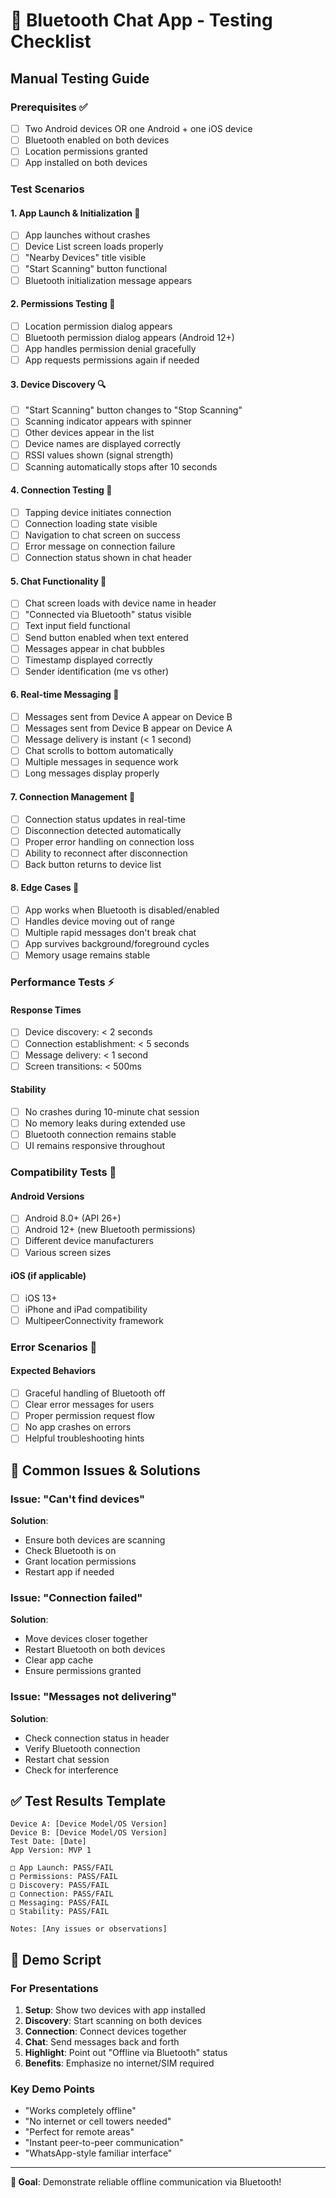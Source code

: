 # 🧪 Bluetooth Chat App - Testing Checklist

## Manual Testing Guide

### Prerequisites ✅
- [ ] Two Android devices OR one Android + one iOS device
- [ ] Bluetooth enabled on both devices
- [ ] Location permissions granted
- [ ] App installed on both devices

### Test Scenarios

#### 1. App Launch & Initialization 🚀
- [ ] App launches without crashes
- [ ] Device List screen loads properly
- [ ] "Nearby Devices" title visible
- [ ] "Start Scanning" button functional
- [ ] Bluetooth initialization message appears

#### 2. Permissions Testing 🔐
- [ ] Location permission dialog appears
- [ ] Bluetooth permission dialog appears (Android 12+)
- [ ] App handles permission denial gracefully
- [ ] App requests permissions again if needed

#### 3. Device Discovery 🔍
- [ ] "Start Scanning" button changes to "Stop Scanning"
- [ ] Scanning indicator appears with spinner
- [ ] Other devices appear in the list
- [ ] Device names are displayed correctly
- [ ] RSSI values shown (signal strength)
- [ ] Scanning automatically stops after 10 seconds

#### 4. Connection Testing 🔗
- [ ] Tapping device initiates connection
- [ ] Connection loading state visible
- [ ] Navigation to chat screen on success
- [ ] Error message on connection failure
- [ ] Connection status shown in chat header

#### 5. Chat Functionality 💬
- [ ] Chat screen loads with device name in header
- [ ] "Connected via Bluetooth" status visible
- [ ] Text input field functional
- [ ] Send button enabled when text entered
- [ ] Messages appear in chat bubbles
- [ ] Timestamp displayed correctly
- [ ] Sender identification (me vs other)

#### 6. Real-time Messaging 📱
- [ ] Messages sent from Device A appear on Device B
- [ ] Messages sent from Device B appear on Device A
- [ ] Message delivery is instant (< 1 second)
- [ ] Chat scrolls to bottom automatically
- [ ] Multiple messages in sequence work
- [ ] Long messages display properly

#### 7. Connection Management 🔄
- [ ] Connection status updates in real-time
- [ ] Disconnection detected automatically
- [ ] Proper error handling on connection loss
- [ ] Ability to reconnect after disconnection
- [ ] Back button returns to device list

#### 8. Edge Cases 🚨
- [ ] App works when Bluetooth is disabled/enabled
- [ ] Handles device moving out of range
- [ ] Multiple rapid messages don't break chat
- [ ] App survives background/foreground cycles
- [ ] Memory usage remains stable

### Performance Tests ⚡

#### Response Times
- [ ] Device discovery: < 2 seconds
- [ ] Connection establishment: < 5 seconds
- [ ] Message delivery: < 1 second
- [ ] Screen transitions: < 500ms

#### Stability
- [ ] No crashes during 10-minute chat session
- [ ] No memory leaks during extended use
- [ ] Bluetooth connection remains stable
- [ ] UI remains responsive throughout

### Compatibility Tests 🔄

#### Android Versions
- [ ] Android 8.0+ (API 26+)
- [ ] Android 12+ (new Bluetooth permissions)
- [ ] Different device manufacturers
- [ ] Various screen sizes

#### iOS (if applicable)
- [ ] iOS 13+
- [ ] iPhone and iPad compatibility
- [ ] MultipeerConnectivity framework

### Error Scenarios 🚫

#### Expected Behaviors
- [ ] Graceful handling of Bluetooth off
- [ ] Clear error messages for users
- [ ] Proper permission request flow
- [ ] No app crashes on errors
- [ ] Helpful troubleshooting hints

## 🐛 Common Issues & Solutions

### Issue: "Can't find devices"
**Solution**: 
- Ensure both devices are scanning
- Check Bluetooth is on
- Grant location permissions
- Restart app if needed

### Issue: "Connection failed"
**Solution**:
- Move devices closer together
- Restart Bluetooth on both devices
- Clear app cache
- Ensure permissions granted

### Issue: "Messages not delivering"
**Solution**:
- Check connection status in header
- Verify Bluetooth connection
- Restart chat session
- Check for interference

## ✅ Test Results Template

```
Device A: [Device Model/OS Version]
Device B: [Device Model/OS Version]
Test Date: [Date]
App Version: MVP 1

□ App Launch: PASS/FAIL
□ Permissions: PASS/FAIL  
□ Discovery: PASS/FAIL
□ Connection: PASS/FAIL
□ Messaging: PASS/FAIL
□ Stability: PASS/FAIL

Notes: [Any issues or observations]
```

## 🚀 Demo Script

### For Presentations
1. **Setup**: Show two devices with app installed
2. **Discovery**: Start scanning on both devices
3. **Connection**: Connect devices together
4. **Chat**: Send messages back and forth
5. **Highlight**: Point out "Offline via Bluetooth" status
6. **Benefits**: Emphasize no internet/SIM required

### Key Demo Points
- "Works completely offline"
- "No internet or cell towers needed"
- "Perfect for remote areas"
- "Instant peer-to-peer communication"
- "WhatsApp-style familiar interface"

---

**🎯 Goal**: Demonstrate reliable offline communication via Bluetooth!
